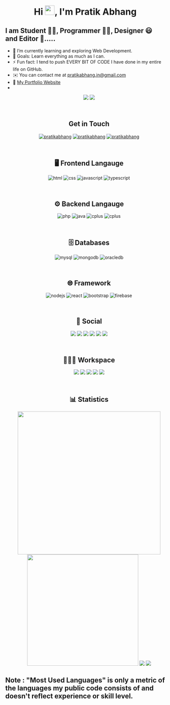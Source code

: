 <h1 align="center"> Hi <img src="https://raw.githubusercontent.com/MartinHeinz/MartinHeinz/master/wave.gif" width="30">, I'm Pratik Abhang </br> 
</h1>

## I am Student 👨‍🎓, Programmer 👨‍💻, Designer 😃 and Editor 🤩.....

- 🌱 I’m currently learning and exploring Web Development.
- 🥅 Goals: Learn everything as much as I can.
- ⚡ Fun fact: I tend to push EVERY BIT OF CODE I have done in my entire life on GitHub.
- ✉️ You can contact me at [pratikabhang.in@gmail.com](mailto:pratikabhang.in@gmail.com)
- 📌 <a href="https://pratikabhang.netlify.app/" target="_blank">My Portfolio Website</a>
- <br>
    <p align="center">
    <img src="https://komarev.com/ghpvc/?username=pratikabhang&style=for-the-badge">
    <img src="https://custom-icon-badges.herokuapp.com/badge/dynamic/json?logo=star&color=55960c&labelColor=488207&label=Stars&style=for-the-badge&query=%24.stars&url=https://api.github-star-counter.workers.dev/user/pratikabhang">
    </p>
    <br>
    <h2 align="center">Get in Touch</h2>
    <p align="center">
    <a href="https://linkedin.com/in/pratikabhang/" target="blank"><img align="center" src="https://img.shields.io/badge/linkedin-%230A66C2.svg?&style=for-the-badge&logo=linkedin&logoColor=white" alt="pratikabhang" /></a>
    <a href="https://pratikabhang.netlify.app/" target="blank"><img align="center" src="https://img.shields.io/badge/Portfolio-%23000000.svg?style=for-the-badge&logo=firefox&logoColor=#FF7139" alt="pratikabhang" /></a>
    <a href="mailto:pratikabhang.in@gmail.com" target="blank"><img align="center" src="https://img.shields.io/badge/gmail-%23EA4335.svg?&style=for-the-badge&logo=gmail&logoColor=white" alt="pratikabhang" /></a>
    </p>
    <br>
    <h2 align="center">🖥️ Frontend Langauge</h2>
    <p align="center"> 
    <img src="https://img.shields.io/badge/html5-%23E34F26.svg?&style=for-the-badge&logo=html5&logoColor=white" alt="html"/>
    <img src="https://img.shields.io/badge/css3-%231572B6.svg?&style=for-the-badge&logo=css3&logoColor=white" alt="css"/>
    <img src="https://img.shields.io/badge/javascript-%23F7DF1E.svg?&style=for-the-badge&logo=javascript&logoColor=black" alt="javascript"/>
    <img src="https://img.shields.io/badge/typescript-%23007ACC.svg?style=for-the-badge&logo=typescript&logoColor=white" alt="typescript"/>
    </p>
    <br>
    <h2 align="center">⚙️ Backend Langauge</h2>
    <p align="center"> 
    <img src="https://img.shields.io/badge/php-%23777BB4.svg?style=for-the-badge&logo=php&logoColor=white" alt="php"/>
    <img src="https://img.shields.io/badge/java-%23E34F26.svg?&style=for-the-badge&logo=java&logoColor=white" alt="java"/>
    <img src="https://img.shields.io/badge/python-%2300599C.svg?&style=for-the-badge&logo=python&logoColor=white" alt="cplus"/>
    <img src="https://img.shields.io/badge/c%2B%2B-%2300599C.svg?&style=for-the-badge&logo=c%2B%2B&logoColor=white" alt="cplus"/>
    </p>
    <br>
    <h2 align="center">🗄️ Databases</h2>
    <p align="center"> 
    <img src="https://img.shields.io/badge/mysql-%234479A1.svg?&style=for-the-badge&logo=mysql&logoColor=white" alt="mysql"/>
    <img src="https://img.shields.io/badge/mongodb-%2347A248.svg?&style=for-the-badge&logo=mongodb&logoColor=white" alt="mongodb"/>
    <img src="https://img.shields.io/badge/oracledb-%23E34F26.svg?&style=for-the-badge&logo=oarcaledb&logoColor=white" alt="oracledb"/>
    <p>
    <br>
    <h2 align="center">🌐 Framework</h2>
    <p align="center">
    <img src="https://img.shields.io/badge/node.js-%23339933.svg?&style=for-the-badge&logo=node.js&logoColor=white" alt="nodejs"/>
    <img src="https://img.shields.io/badge/react-%2361DAFB.svg?&style=for-the-badge&logo=react&logoColor=black" alt="react"/>
    <img src="https://img.shields.io/badge/bootstrap-%23563D7C.svg?style=for-the-badge&logo=bootstrap&logoColor=white" alt="bootstrap"/>
    <img src="https://img.shields.io/badge/firebase-%23FFCA28.svg?&style=for-the-badge&logo=firebase&logoColor=black" alt="firebase"/>
    </p>
    <br>
    <h2 align="center">🤙 Social</h2>
    <p align="center">
    <a href="http://www.instagram.com/pratikabhang_/"><img src = "https://img.shields.io/badge/Instagram-%23E4405F.svg?style=for-the-badge&logo=Instagram&logoColor=white"></a>
    <a href="https://www.linkedin.com/in/pratikabhang/"><img src="https://img.shields.io/badge/linkedin-%230077B5.svg?style=for-the-badge&logo=linkedin&logoColor=white"></a>
    <a href="https://www.github.com/pratikabhang"><img src="https://img.shields.io/badge/github-%23121011.svg?style=for-the-badge&logo=github&logoColor=white"></a>
    <a href="https://auth.geeksforgeeks.org/user/pratikabhang/"><img src="https://img.shields.io/badge/Geeks_for_Geeks-gray?style=for-the-badge&logo=geeksforgeeks&logoColor=35914c"></a>
    <a href="https://www.leetcode.com/pratikabhang/"><img src="https://img.shields.io/badge/leetcode-%23FFA116.svg?&style=for-the-badge&logo=leetcode&logoColor=black"></a>
    <a href="https://www.hackerrank.com/pratikabhang"><img src="https://img.shields.io/badge/-Hackerrank-2EC866?style=for-the-badge&logo=HackerRank&logoColor=white"></a>
    </p>
    <br>
    <h2 align="center">👨🏻‍💻 Workspace</h2>
    <p align="center">
    <img src="https://img.shields.io/badge/hp%20laptop-0096D6?style=for-the-badge&logo=hp&logoColor=white">
    <img src="https://img.shields.io/badge/Windows_OS-0078D6?style=for-the-badge&logo=windows&logoColor=white">
    <img src="https://img.shields.io/badge/Intel%20Core_i7_12th-0071C5?style=for-the-badge&logo=intel&logoColor=white">
    <img src="https://img.shields.io/badge/Google-4285F4?style=for-the-badge&logo=GoogleChrome&logoColor=white">
    <img src="https://img.shields.io/badge/VSCode-0078D4?style=for-the-badge&logo=visual%20studio%20code&logoColor=white">
    </p>
    <br>
    <h2 align="center">📊 Statistics</h2>
    <p align="center">
    <img src="https://github-profile-summary-cards.vercel.app/api/cards/profile-details?username=pratikabhang&theme=vue" width='450' /> 
    <img src='https://github-readme-stats-git-masterrstaa-rickstaa.vercel.app/api?username=pratikabhang&count_private=true&include_all_commits=true&show_icons=true&theme=highcontrast' width='350'/>
    <img src="https://github-readme-stats.vercel.app/api/top-langs/?username=pratikabhang&theme=highcontrast" />
    <img src="https://github-readme-streak-stats.herokuapp.com/?user=pratikabhang&theme=highcontrast"/>
    </p>

## Note : "Most Used Languages" is only a metric of the languages my public code consists of and doesn't reflect experience or skill level.
